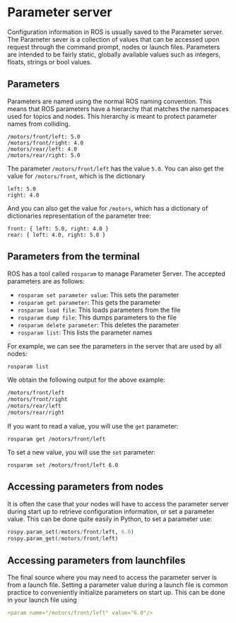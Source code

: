 # Parameter server

Configuration information in ROS is usually saved to the Parameter server. The Parameter sever is a collection of values that can be accessed upon request through the command prompt, nodes or launch files. Parameters are intended to be fairly static, globally available values such as integers, floats, strings or bool values.

## Parameters
Parameters are named using the normal ROS naming convention. This means that ROS parameters have a hierarchy that matches the namespaces used for topics and nodes. This hierarchy is meant to protect parameter names from colliding. 

```
/motors/front/left: 5.0
/motors/front/right: 4.0
/motors/rear/left: 4.0
/motors/rear/right: 5.0
```
The parameter `/motors/front/left` has the value `5.0`. You can also get the value for `/motors/front`, which is the dictionary

```
left: 5.0
right: 4.0
```

And you can also get the value for `/motors`, which has a dictionary of dictionaries representation of the parameter tree:
```
front: { left: 5.0, right: 4.0 }
rear: { left: 4.0, right: 5.0 }
```

## Parameters from the terminal
ROS has a tool called `rosparam` to manage Parameter Server. The accepted parameters are as follows:
* `rosparam set parameter value`: This sets the parameter
* `rosparam get parameter`: This gets the parameter
* `rosparam load file`: This loads parameters from the file
* `rosparam dump file`: This dumps parameters to the file
* `rosparam delete parameter`: This deletes the parameter
* `rosparam list`: This lists the parameter names

For example, we can see the parameters in the server that are used by all nodes:
```bash
rosparam list
```
We obtain the following output for the above example:
```bash
/motors/front/left
/motors/front/right
/motors/rear/left
/motors/rear/right
```
If you want to read a value, you will use the `get` parameter:
```
rosparam get /motors/front/left
```
To set a new value, you will use the `set` parameter:
```
rosparam set /motors/front/left 6.0
```

## Accessing parameters from nodes
It is often the case that your nodes will have to access the parameter server during start up to retrieve configuration information, or set a parameter value. This can be done quite easily in Python, to set a parameter use:

```python
rospy.param_set(/motors/front/left, 6.0)
rospy.param_get(/motors/front/left)
```


## Accessing parameters from launchfiles
The final source where you may need to access the parameter server is from a launch file. Setting a parameter value during a launch file is common practice to conveniently initialize parameters on start up. This can be done in your launch file using

```yaml
<param name="/motors/front/left" value="6.0"/>
```